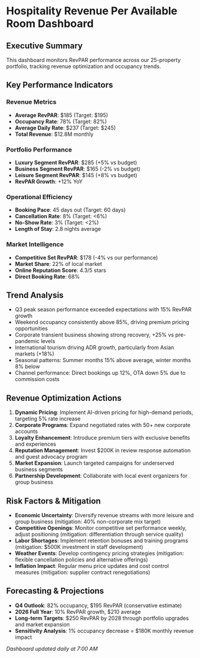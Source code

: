# Hospitality Revenue Per Available Room Dashboard

## Executive Summary
This dashboard monitors RevPAR performance across our 25-property portfolio, tracking revenue optimization and occupancy trends.

## Key Performance Indicators

### Revenue Metrics
- **Average RevPAR**: $185 (Target: $195)
- **Occupancy Rate**: 78% (Target: 82%)
- **Average Daily Rate**: $237 (Target: $245)
- **Total Revenue**: $12.8M monthly

### Portfolio Performance
- **Luxury Segment RevPAR**: $285 (+5% vs budget)
- **Business Segment RevPAR**: $165 (-2% vs budget)
- **Leisure Segment RevPAR**: $145 (+8% vs budget)
- **RevPAR Growth**: +12% YoY

### Operational Efficiency
- **Booking Pace**: 45 days out (Target: 60 days)
- **Cancellation Rate**: 8% (Target: <6%)
- **No-Show Rate**: 3% (Target: <2%)
- **Length of Stay**: 2.8 nights average

### Market Intelligence
- **Competitive Set RevPAR**: $178 (-4% vs our performance)
- **Market Share**: 22% of local market
- **Online Reputation Score**: 4.3/5 stars
- **Direct Booking Rate**: 68%

## Trend Analysis
- Q3 peak season performance exceeded expectations with 15% RevPAR growth
- Weekend occupancy consistently above 85%, driving premium pricing opportunities
- Corporate transient business showing strong recovery, +25% vs pre-pandemic levels
- International tourism driving ADR growth, particularly from Asian markets (+18%)
- Seasonal patterns: Summer months 15% above average, winter months 8% below
- Channel performance: Direct bookings up 12%, OTA down 5% due to commission costs

## Revenue Optimization Actions
1. **Dynamic Pricing**: Implement AI-driven pricing for high-demand periods, targeting 5% rate increase
2. **Corporate Programs**: Expand negotiated rates with 50+ new corporate accounts
3. **Loyalty Enhancement**: Introduce premium tiers with exclusive benefits and experiences
4. **Reputation Management**: Invest $200K in review response automation and guest advocacy program
5. **Market Expansion**: Launch targeted campaigns for underserved business segments
6. **Partnership Development**: Collaborate with local event organizers for group business

## Risk Factors & Mitigation
- **Economic Uncertainty**: Diversify revenue streams with more leisure and group business (mitigation: 40% non-corporate mix target)
- **Competitive Openings**: Monitor competitive set performance weekly, adjust positioning (mitigation: differentiation through service quality)
- **Labor Shortages**: Implement retention bonuses and training programs (mitigation: $500K investment in staff development)
- **Weather Events**: Develop contingency pricing strategies (mitigation: flexible cancellation policies and alternative offerings)
- **Inflation Impact**: Regular menu price updates and cost control measures (mitigation: supplier contract renegotiations)

## Forecasting & Projections
- **Q4 Outlook**: 82% occupancy, $195 RevPAR (conservative estimate)
- **2026 Full Year**: 10% RevPAR growth, $210 average
- **Long-term Targets**: $250 RevPAR by 2028 through portfolio upgrades and market expansion
- **Sensitivity Analysis**: 1% occupancy decrease = $180K monthly revenue impact

*Dashboard updated daily at 7:00 AM*